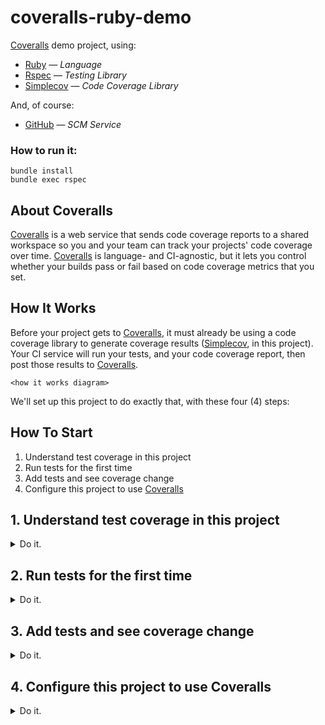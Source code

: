 # coveralls-ruby-demo

[Coveralls](https://coveralls.io/) demo project, using:

* [Ruby](https://www.ruby-lang.org/) — *Language*
* [Rspec](https://rspec.info/) — *Testing Library*
* [Simplecov](https://github.com/colszowka/simplecov) — *Code Coverage Library*

And, of course:

* [GitHub](https://github.com/) — *SCM Service*

### How to run it:

```
bundle install
bundle exec rspec
```

## About Coveralls

[Coveralls](http://coveralls.io) is a web service that sends code coverage reports to a shared workspace so you and your team can track your projects' code coverage over time. [Coveralls](http://coveralls.io) is language- and CI-agnostic, but it lets you control whether your builds pass or fail based on code coverage metrics that you set.

## How It Works

Before your project gets to [Coveralls](http://coveralls.io), it must already be using a code coverage library to generate coverage results ([Simplecov](https://github.com/colszowka/simplecov), in this project). Your CI service will run your tests, and your code coverage report, then post those results to [Coveralls](http://coveralls.io).

```
<how it works diagram>
```

We'll set up this project to do exactly that, with these four (4) steps:

## How To Start

1. Understand test coverage in this project
2. Run tests for the first time
3. Add tests and see coverage change
4. Configure this project to use [Coveralls](http://coveralls.io)

## 1. Understand test coverage in this project

<details>
  <summary>Do it.</summary>

---

This is the totality of the code in this project:

```ruby
class ClassOne

  def self.covered
    "covered"
  end

  def self.uncovered
    "uncovered"
  end

end
```

And these are the tests:

```ruby
require 'spec_helper'
require 'class_one'

describe ClassOne do

  describe "covered" do
    it "returns 'covered'" do
      expect(ClassOne.covered).to eql("covered")
    end
  end

  # Uncomment below to achieve 100% coverage
  # describe "uncovered" do
  #   it "returns 'uncovered'" do
  #     expect(ClassOne.uncovered).to eql("uncovered")
  #   end
  # end
end
```

Notice that right now, only one of the two methods in `ClassOne` is being tested.
</details>

## 2. Run tests for the first time

<details>
  <summary>Do it.</summary>

---

Let's run the test suite for the first time and see what the results are.

If you haven't already, go ahead and clone the project down to your local machine:

```
git clone git@github.com:afinetooth/coveralls-demo-ruby.git
```

Now, `cd` into `coveralls-demo-ruby` and run this command to install the dependencies:

```
bundle install
```

Finally, run the test suite, [Rspec](https://rspec.info/).

```
bundle exec rspec
```

You'll notice test results on the screen, which should look like this:

```ruby
<test results>
```

In additional to the test results themselves, we have the added benefit of test _coverage_ results, from using our test coverage library, [Simplecov](https://github.com/colszowka/simplecov). 

Every time we run our test suite, [Simplecov](https://github.com/colszowka/simplecov), in the background, generates HTML-based code coverage results, which you can see by opening the newly created file at `/coverage/index.html` in your browser, or by issuing this command in your terminal:

```
open coverage/index.html
```

The first results should look like this:

![80% Coverage - Index View](../media/media/coverage_80_percent_index.png)

Where coverage stands at 80% for the entire project.

Clicking on `lib/class_one.rb` brings up results for the file:

![80% Coverage - File View](../media/media/coverage_80_percent_file.png?raw=true)

Where you'll notice covered lines in green, and uncovered lines in red.

In our case, 4/5 lines are covered, indicating 80% coverage.

<details>
  <summary>Why isn't coverage 50%?</summary>
  ---
One might expect the coverage results here to be 50%, given that `ClassOne` has two (2) methods (`covered` and `uncovered`) and we're only testing one of them. However, that's not how it works. Instead, Simplecov counts *relevant lines* in each file and compares the number of covered lines to uncovered lines to determine the file's coverage percentage. 
</details>

</details>

## 3. Add tests and see coverage change

<details>
  <summary>Do it.</summary>

---

To "add" tests, simply un-comment the test of the second method in `ClassOne`:

```ruby
require 'spec_helper'
require 'class_one'

describe ClassOne do

  describe "covered" do
    it "returns 'covered'" do
      expect(ClassOne.covered).to eql("covered")
    end
  end

  # Uncomment below to achieve 100% coverage
  describe "uncovered" do
    it "returns 'uncovered'" do
      expect(ClassOne.uncovered).to eql("uncovered")
    end
  end
end
```

Now run the test suite again:

```
bundle exec rspec
```

And open the new results at `coverage/index.html`.

Here's how things look now:

![100% Coverage - Index View](../media/media/coverage_100_percent_index.png?raw=true)

Notice coverage has increased from 80% to 100% (and turned green).

And now, if we click on `lib/class_one.rb` we see:

![100% Coverage - File View](../media/media/coverage_100_percent_file.png?raw=true)

Five (5) out of five (5) relevant lines are now covered, resulting in 100% coverage for the file, which means 100% coverage for our one-file project.
</details>

## 4. Configure this project to use Coveralls

<details>
  <summary>Do it.</summary>

---

Now that you understand how test coverage works in this project, you'll soon be able to verify the same results through [Coveralls](http://coveralls.io).

### Which CI Service will you use? 

Since your CI Service will be sending code coverage results to [Coveralls](http://coveralls.io), you'll need to choose a CI service and add this repo to it.<sup>*</sup>

Follow the branch for your CI service and we'll pick up the conversation there:

1. [Travis CI](https://github.com/afinetooth/coveralls-demo-ruby/tree/travis)
2. Circle CI
3. ...

<details>
  <summary></small>* other scenarios</small></summary>

---

<small>Technically speaking, there are other ways to send your test coverage results to <a href="http://coveralls.io">Coveralls</a> without a CI Service; namely, through their API. That's not the subject of this README, so to find out more see <a href="https://docs.coveralls.io/api-introduction">Coveralls API Docs</a>. You can find out about creating new repos <a href="https://coveralls.io/api/docs">here</a>, and about posting coverage results to those repos <a href="https://docs.coveralls.io/api-reference">here</a>.</small>
</details>

</details>
